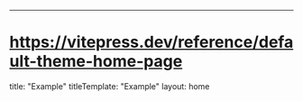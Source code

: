 ---

# https://vitepress.dev/reference/default-theme-home-page

title: "Example"
titleTemplate: "Example"
layout: home
